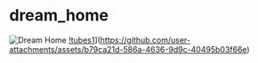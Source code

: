 # dream_home
![Dream Home](https://github.com/user-attachments/assets/81708613-af24-4b22-8ca1-c33b84fc6191)
[!tubes1](https://github.com/user-attachments/assets/b79ca21d-586a-4636-9d9c-40495b03f66e)](https://github.com/user-attachments/assets/b79ca21d-586a-4636-9d9c-40495b03f66e)


